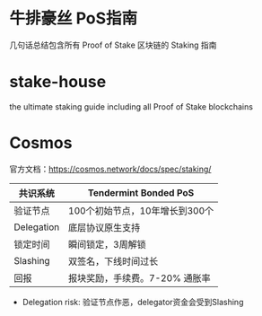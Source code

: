 # 牛排豪丝 PoS指南
几句话总结包含所有 Proof of Stake 区块链的 Staking 指南

# stake-house
the ultimate staking guide including all Proof of Stake blockchains

# Cosmos
官方文档：https://cosmos.network/docs/spec/staking/
  
|共识系统|Tendermint Bonded PoS|
|---|---|
|验证节点|100个初始节点，10年增长到300个|
|Delegation|底层协议原生支持|
|锁定时间|瞬间锁定，3周解锁|
|Slashing|双签名，下线时间过长|
|回报|报块奖励，手续费。7-20% 通胀率|

* Delegation risk: 验证节点作恶，delegator资金会受到Slashing
